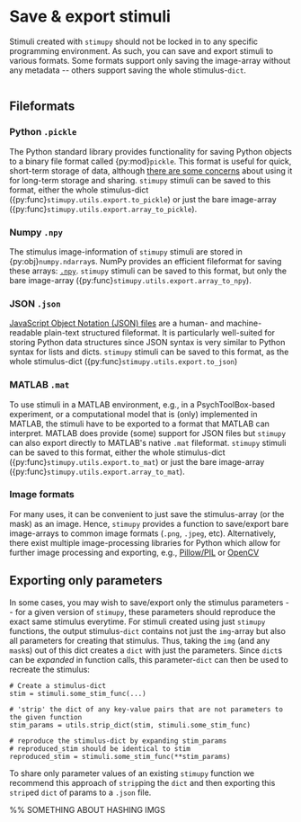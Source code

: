 # Save & export stimuli

Stimuli created with `stimupy` should not be locked in
to any specific programming environment. 
As such, you can save and export stimuli to various formats.
Some formats support only saving the image-array
without any metadata --
others support saving the whole stimulus-`dict`.

```{contents}
```
## Fileformats

### Python `.pickle`
The Python standard library provides functionality for
saving Python objects to a binary file format called {py:mod}`pickle`.
This format is useful for quick, short-term storage of data,
although [there are some concerns](https://nedbatchelder.com/blog/202006/pickles_nine_flaws.html)
about using it for long-term storage and sharing.
`stimupy` stimuli can be saved to this format,
either the whole stimulus-dict ({py:func}`stimupy.utils.export.to_pickle`)
or just the bare image-array ({py:func}`stimupy.utils.export.array_to_pickle`).

### Numpy `.npy`
The stimulus image-information of `stimupy` stimuli
are stored in {py:obj}`numpy.ndarray`s.
NumPy provides an efficient fileformat for saving these arrays:
[`.npy`](https://numpy.org/doc/stable/user/absolute_beginners.html#how-to-save-and-load-numpy-objects).
`stimupy` stimuli can be saved to this format,
but only the bare image-array ({py:func}`stimupy.utils.export.array_to_npy`).

### JSON `.json`
[JavaScript Object Notation (JSON) files](https://www.wikiwand.com/en/JSON)
are a human- and machine-readable plain-text structured fileformat.
It is particularly well-suited for storing Python data structures
since JSON syntax is very similar to Python syntax for lists and dicts.
`stimupy` stimuli can be saved to this format,
as the whole stimulus-dict ({py:func}`stimupy.utils.export.to_json`)

### MATLAB `.mat`
To use stimuli in a MATLAB environment,
e.g., in a PsychToolBox-based experiment,
or a computational model that is (only) implemented in MATLAB,
the stimuli have to be exported to a format that MATLAB can interpret.
MATLAB does provide (some) support for JSON files
but `stimupy` can also export directly to MATLAB's native `.mat` fileformat.
`stimupy` stimuli can be saved to this format,
either the whole stimulus-dict ({py:func}`stimupy.utils.export.to_mat`)
or just the bare image-array ({py:func}`stimupy.utils.export.array_to_mat`).

### Image formats
For many uses, it can be convenient to just save the stimulus-array (or the mask) as an image.
Hence, `stimupy` provides a function to save/export bare image-arrays to common image formats (`.png`, `.jpeg`, etc).
Alternatively, there exist multiple image-processing libraries for Python which allow for further image processing and exporting,
e.g., [Pillow/PIL](https://pillow.readthedocs.io/en/stable/)
or [OpenCV](https://github.com/opencv/opencv-python)


## Exporting only parameters
In some cases, you may wish to save/export only the stimulus parameters
-- for a given version of `stimupy`,
these parameters should reproduce the exact same stimulus everytime.
For stimuli created using just `stimupy` functions,
the output stimulus-`dict` contains not just the `img`-array
but also all parameters for creating that stimulus.
Thus, taking the `img` (and any `mask`s) out of this dict
creates a `dict` with just the parameters.
Since `dict`s can be _expanded_ in function calls,
this parameter-`dict` can then be used to recreate the stimulus:
```{code-block}
# Create a stimulus-dict
stim = stimuli.some_stim_func(...)

# 'strip' the dict of any key-value pairs that are not parameters to the given function
stim_params = utils.strip_dict(stim, stimuli.some_stim_func)

# reproduce the stimulus-dict by expanding stim_params
# reproduced_stim should be identical to stim
reproduced_stim = stimuli.some_stim_func(**stim_params)
```

To share only parameter values of an existing `stimupy` function
we recommend this approach of `strip`ping the `dict`
and then exporting this `strip`ed `dict` of params
to a `.json` file.

%% SOMETHING ABOUT HASHING IMGS